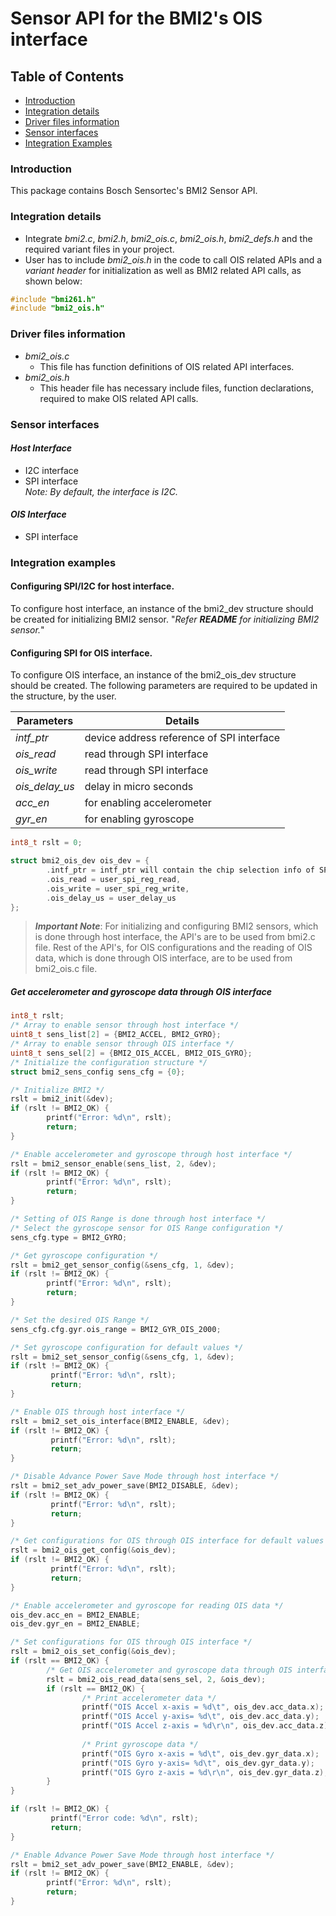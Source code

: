 # Sensor API for the BMI2's OIS interface

## Table of Contents
 - [Introduction](#Intro)
 - [Integration details](#Integration)
 - [Driver files information](#file)
 - [Sensor interfaces](#interface)
 - [Integration Examples](#examples)

### Introduction<a name=Intro></a>
 This package contains Bosch Sensortec's BMI2 Sensor API.
 
### Integration details<a name=Integration></a>
- Integrate _bmi2.c_, _bmi2.h_, _bmi2_ois.c_, _bmi2_ois.h_, _bmi2_defs.h_ and the required variant files in your project.
- User has to include _bmi2_ois.h_ in the code to call OIS related APIs and a _variant header_ for initialization as
well as BMI2 related API calls, as shown below:
``` c
#include "bmi261.h"
#include "bmi2_ois.h"
````
### Driver files information<a name=file></a>
- *_bmi2_ois.c_*
   * This file has function definitions of OIS related API interfaces.
- *_bmi2_ois.h_*
   * This header file has necessary include files, function declarations, required to make OIS related API calls.
 
### Sensor interfaces<a name=interface></a>
#### _Host Interface_
- I2C interface
- SPI interface  
_Note: By default, the interface is I2C._

#### _OIS Interface_
- SPI interface  

### Integration examples<a name=examples></a>
#### Configuring SPI/I2C for host interface.
To configure host interface, an instance of the bmi2_dev structure should be
created for initializing BMI2 sensor. "_Refer **README** for initializing BMI2 
sensor._"

#### Configuring SPI for OIS interface.
To configure OIS interface, an instance of the bmi2_ois_dev structure should be
created. The following parameters are required to be updated in the structure,
by the user.

Parameters    | Details
--------------|-----------------------------------
_intf_ptr_    | device address reference of SPI interface        
_ois_read_    | read through SPI interface
_ois_write_   | read through SPI interface
_ois_delay_us_| delay in micro seconds
_acc_en_      | for enabling accelerometer
_gyr_en_      | for enabling gyroscope   

``` c
int8_t rslt = 0;

struct bmi2_ois_dev ois_dev = {  
        .intf_ptr = intf_ptr will contain the chip selection info of SPI CS pin,  
        .ois_read = user_spi_reg_read,
        .ois_write = user_spi_reg_write,
        .ois_delay_us = user_delay_us
};
```
>**_Important Note_**: For initializing and configuring BMI2 sensors, which is 
done through host interface, the API's are to be used from bmi2.c file. Rest 
of the API's, for OIS configurations and the reading of OIS data, which is done 
through OIS interface, are to be used from bmi2_ois.c file.

##### Get accelerometer and gyroscope data through OIS interface 
``` c
int8_t rslt;
/* Array to enable sensor through host interface */
uint8_t sens_list[2] = {BMI2_ACCEL, BMI2_GYRO};
/* Array to enable sensor through OIS interface */
uint8_t sens_sel[2] = {BMI2_OIS_ACCEL, BMI2_OIS_GYRO};
/* Initialize the configuration structure */
struct bmi2_sens_config sens_cfg = {0};

/* Initialize BMI2 */
rslt = bmi2_init(&dev);
if (rslt != BMI2_OK) {
        printf("Error: %d\n", rslt);
        return;
}

/* Enable accelerometer and gyroscope through host interface */
rslt = bmi2_sensor_enable(sens_list, 2, &dev);
if (rslt != BMI2_OK) {
        printf("Error: %d\n", rslt);
        return;
}

/* Setting of OIS Range is done through host interface */
/* Select the gyroscope sensor for OIS Range configuration */
sens_cfg.type = BMI2_GYRO;

/* Get gyroscope configuration */
rslt = bmi2_get_sensor_config(&sens_cfg, 1, &dev);
if (rslt != BMI2_OK) {
        printf("Error: %d\n", rslt);
        return;
}

/* Set the desired OIS Range */
sens_cfg.cfg.gyr.ois_range = BMI2_GYR_OIS_2000;

/* Set gyroscope configuration for default values */
rslt = bmi2_set_sensor_config(&sens_cfg, 1, &dev);
if (rslt != BMI2_OK) {
         printf("Error: %d\n", rslt);
         return;
}

/* Enable OIS through host interface */
rslt = bmi2_set_ois_interface(BMI2_ENABLE, &dev);
if (rslt != BMI2_OK) {
         printf("Error: %d\n", rslt);
         return;
}

/* Disable Advance Power Save Mode through host interface */
rslt = bmi2_set_adv_power_save(BMI2_DISABLE, &dev);
if (rslt != BMI2_OK) {
         printf("Error: %d\n", rslt);
         return;
}

/* Get configurations for OIS through OIS interface for default values */
rslt = bmi2_ois_get_config(&ois_dev);
if (rslt != BMI2_OK) {
         printf("Error: %d\n", rslt);
         return;
}

/* Enable accelerometer and gyroscope for reading OIS data */
ois_dev.acc_en = BMI2_ENABLE;
ois_dev.gyr_en = BMI2_ENABLE;

/* Set configurations for OIS through OIS interface */
rslt = bmi2_ois_set_config(&ois_dev);
if (rslt == BMI2_OK) {
        /* Get OIS accelerometer and gyroscope data through OIS interface */
        rslt = bmi2_ois_read_data(sens_sel, 2, &ois_dev);
        if (rslt == BMI2_OK) {
                /* Print accelerometer data */
                printf("OIS Accel x-axis = %d\t", ois_dev.acc_data.x);
                printf("OIS Accel y-axis= %d\t", ois_dev.acc_data.y);
                printf("OIS Accel z-axis = %d\r\n", ois_dev.acc_data.z);        
        
                /* Print gyroscope data */
                printf("OIS Gyro x-axis = %d\t", ois_dev.gyr_data.x);
                printf("OIS Gyro y-axis= %d\t", ois_dev.gyr_data.y);
                printf("OIS Gyro z-axis = %d\r\n", ois_dev.gyr_data.z);
        }        
}

if (rslt != BMI2_OK) {
         printf("Error code: %d\n", rslt);
         return;
}

/* Enable Advance Power Save Mode through host interface */
rslt = bmi2_set_adv_power_save(BMI2_ENABLE, &dev);
if (rslt != BMI2_OK) {
        printf("Error: %d\n", rslt);
        return;
}
```

        